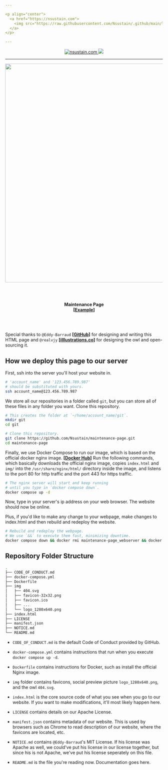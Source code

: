 ```yaml
---

<p align="center">
  <a href="https://nsustain.com">
    <img src="https://raw.githubusercontent.com/Nsustain/.github/main/logo/logo_github.png" width="350">
  </a>
</p>

---
```


<p align="center">
  <a href="https://github.com/Nsustain/nsustain.com">
    <img alt="nsustain.com" src="https://img.shields.io/badge/GitHub-nsustain.com-brightgreen">
  </a>
  <a href="https://github.com/Nsustain/nsustain.com/blob/main/LICENSE">
    <img src="https://badgen.net/github/license/Nsustain/.github">
  </a>
</p>

---



<p align="center">
  <a href="https://Nsustain.github.io/maintenance-page/">
    <img src="https://user-images.githubusercontent.com/19341857/178981690-2c7deefe-d302-4828-818c-cc48562e6471.png" width="700">
  </a>
</p>

<!--
A gif can be generated by using
ffmpeg -ss 2 -i input.mp4 -filter_complex "[0]reverse[r];[0][r]concat=n=2:v=1:a=0,split[s0][s1];[s0]palettegen[p];[s1][p]paletteuse" output.gif

which was from @llogan
https://superuser.com/questions/1608327/ffmpeg-boomerang-effect-to-gif
-->

<br>
<br>
<p align="center">
  <b>
    Maintenance Page<br>
    [<a href="https://Nsustain.github.io/maintenance-page/">Example</a>]
  </b>
</p>

<br>
<br>

Special thanks to `@Eddy-Barraud`
**[[GitHub](https://github.com/Eddy-Barraud/maintenance)]**
for designing and writing this HTML page and
`@realvjy` **[[illlustrations.co](https://illlustrations.co/)]**
for designing the owl and
open-sourcing it.

## How we deploy this page to our server

First, ssh into the server you'll host
your website in.

```bash
# 'account_name' and '123.456.789.987'
# should be substituted with yours.
ssh account_name@123.456.789.987
```

We store all our repositories in a folder
called `git`, but you can store all of these files
in any folder you want. Clone this repository.

```bash
# This creates the folder at `~/home/account_name/git`.
mkdir git
cd git

# Clone this repository.
git clone https://github.com/Nsustain/maintenance-page.git
cd maintenance-page
```

Finally, we use Docker Compose to run our image,
which is based on the official docker nginx image.
**[[Docker Hub](https://hub.docker.com/_/nginx)]**
Run the following commands, which basically
downloads the official nginx image,
copies `index.html` and `img/` into the
`/usr/share/nginx/html/` directory inside the image,
and listens to the port 80 for http traffic and
the port 443 for https traffic.

```bash
# The nginx server will start and keep running
# until you type in `docker compose down`.
docker compose up -d
```

Now, type in your server's ip address on your
web browser. The website should now be online.


Plus, if you'd like to make any change to
your webpage, make changes to index.html
and then rebuild and redeploy the website.

```bash
# Rebuild and redeploy the webpage.
# We use `&&` to execute them fast, minimizing downtime.
docker compose down && docker rmi maintenance-page_webserver && docker compose up -d
```

## Repository Folder Structure

```bash
.
├── CODE_OF_CONDUCT.md
├── docker-compose.yml
├── Dockerfile
├── img
│   ├── 404.svg
│   ├── favicon-32x32.png
│   ├── favicon.ico
│   ├── ...
│   └── logo_1280x640.png
├── index.html
├── LICENSE
├── manifest.json
├── NOTICE.md
└── README.md
```

- `CODE_OF_CONDUCT.md` is
the default Code of Conduct
provided by GitHub.

- `docker-compose.yml` contains
instructions that run when you
execute `docker compose up -d`.

- `Dockerfile` contains
instructions for Docker, such as
install the official Nginx image.

- `img` folder contains favicons,
social preview picture `logo_1280x640.png`,
and the owl `404.svg`.

- `index.html` is the core source code
of what you see when you go to our website.
If you want to make modifications,
it'll most likely happen here.

- `LICENSE` contains details on
our Apache License.

- `manifest.json` contains metadata
of our website. This is used by
browsers such as Chrome to
read description of our website,
where the favicons are located, etc.

- `NOTICE.md` contains
`@Eddy-Barraud`'s MIT License.
If his license was Apache as well,
we could've put his license in our
license together, but since his is
not Apache, we've put his license
seperately on this file.

- `README.md` is the file you're reading now.
Documentation goes here.

<br>
<br>
<br>
